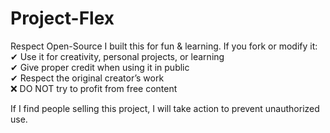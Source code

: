 # Project-Flex
Respect Open-Source
I built this for fun & learning. If you fork or modify it:<br>
✔ Use it for creativity, personal projects, or learning<Br>
✔ Give proper credit when using it in public<br>
✔ Respect the original creator’s work<br>
❌ DO NOT try to profit from free content<br>

If I find people selling this project, I will 
take action to prevent unauthorized use.
